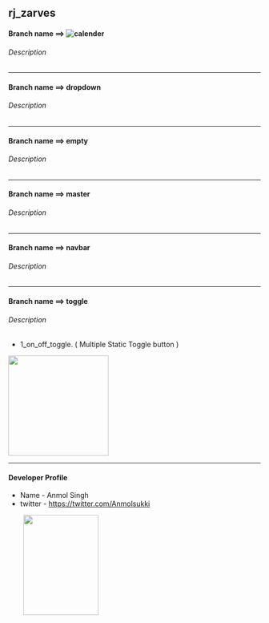 ## rj_zarves

#### Branch name ==> ![calender](https://github.com/anmolsukki/rj_zarves/tree/calender)
###### Description 

------------------------------------------------------------------------------------------------------------------------------------------
#### Branch name ==> dropdown
###### Description 

------------------------------------------------------------------------------------------------------------------------------------------
#### Branch name ==> empty
###### Description 

------------------------------------------------------------------------------------------------------------------------------------------
#### Branch name ==> master
###### Description 

------------------------------------------------------------------------------------------------------------------------------------------
#### Branch name ==> navbar
###### Description 

------------------------------------------------------------------------------------------------------------------------------------------
#### Branch name ==> toggle
###### Description 

*  1_on_off_toggle. ( Multiple Static Toggle button )
<img height="200" src="https://github.com/anmolsukki/rj_zarves/raw/master/photos/1_on_off_toggle.png" width="200" style="max-width:100%;">

------------------------------------------------------------------------------------------------------------------------------------------
#### Developer Profile
*   Name - Anmol Singh
*   twitter - https://twitter.com/Anmolsukki
<img height="200" src="https://github.com/anmolsukki/rj_zarves/raw/master/photos/PHOTO%203.jpg" width="150" hspace="30" style="max-width:100%;">
<br/>
